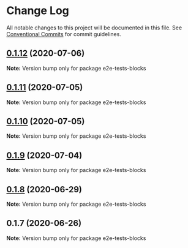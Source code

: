 # Change Log

All notable changes to this project will be documented in this file.
See [Conventional Commits](https://conventionalcommits.org) for commit guidelines.

## [0.1.12](https://github.com/reflexjs/reflex/compare/e2e-tests-blocks@0.1.11...e2e-tests-blocks@0.1.12) (2020-07-06)

**Note:** Version bump only for package e2e-tests-blocks





## [0.1.11](https://github.com/reflexjs/reflex/compare/e2e-tests-blocks@0.1.10...e2e-tests-blocks@0.1.11) (2020-07-05)

**Note:** Version bump only for package e2e-tests-blocks





## [0.1.10](https://github.com/reflexjs/reflex/compare/e2e-tests-blocks@0.1.9...e2e-tests-blocks@0.1.10) (2020-07-05)

**Note:** Version bump only for package e2e-tests-blocks





## [0.1.9](https://github.com/reflexjs/reflex/compare/e2e-tests-blocks@0.1.8...e2e-tests-blocks@0.1.9) (2020-07-04)

**Note:** Version bump only for package e2e-tests-blocks





## [0.1.8](https://github.com/reflexjs/reflex/compare/e2e-tests-blocks@0.1.7...e2e-tests-blocks@0.1.8) (2020-06-29)

**Note:** Version bump only for package e2e-tests-blocks





## 0.1.7 (2020-06-26)

**Note:** Version bump only for package e2e-tests-blocks
